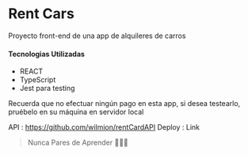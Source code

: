# Rent Cars

Proyecto front-end de una app de alquileres de carros

#### Tecnologias Utilizadas

- REACT
- TypeScript
- Jest para testing

Recuerda que no efectuar ningún pago en esta app, si desea testearlo, pruébelo en su máquina en servidor local

API : https://github.com/wilmion/rentCardAPI
Deploy : Link

> Nunca Pares de Aprender 💚💚💚
